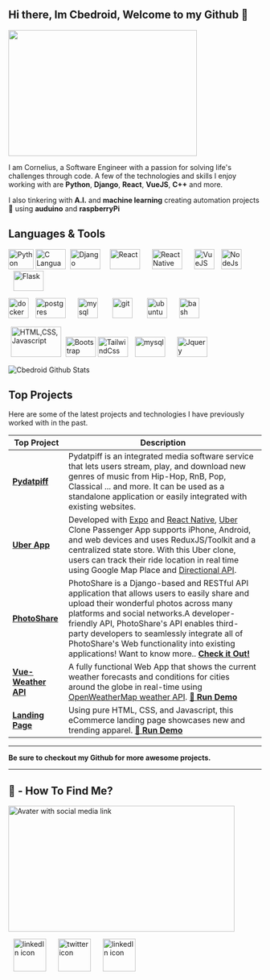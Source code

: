 ## Hi there, Im Cbedroid, Welcome to my Github 👋

<img src="https://user-images.githubusercontent.com/54720725/105557784-0cf66680-5cdb-11eb-84c9-0498e80d2ec7.png" width="375" height="250px">

I am Cornelius, a Software Engineer with a passion for solving life's challenges through code. A few of the technologies and skills I enjoy working with are **Python**, **Django**, **React**, **VueJS**, **C++** and more.

I also tinkering with **A.I.** and **machine learning** creating automation projects :robot:  using  **auduino** and **raspberryPi** 


## Languages & Tools 
<div>
   <p>
	<img title="Python"  src="https://i.imgur.com/kYqNRW2.png" width="50" height="40"/>
	<img title="C Languange" src="https://ih1.redbubble.net/image.841964175.7438/flat,750x,075,f-pad,750x1000,f8f8f8.jpg" width="60" height="40"/>
 	<img title="Django"  src="https://automationpanda.files.wordpress.com/2017/09/django-logo-negative.png" width="60" height="40" hspace="5"/>
	<img title="React" src="https://cdn.iconscout.com/icon/free/png-512/react-1-282599.png" alt="React" width="60" height="40" hspace="10"/>
	<img title="React Native" src="https://effectussoftware.com/blog/wp-content/uploads/2020/03/react-native_large.jpg" alt="React Native" width="60" height="40" hspace="10"/>
	<img title="VueJS" src="https://vuejs.org/images/logo.png" width="40" height="40" hspace="10"/>
	<img title="NodeJS" src="https://icon-library.com/images/node-js-icon/node-js-icon-8.jpg" alt="NodeJs" width="40" height="40"/>
	<img title="Flask"    src="https://www.pngkey.com/png/detail/98-985032_flask-logo-flask-python-icon.png" width="60" height="40" hspace="10"/>
 	
   </p>
</div>

<div>
   <p>
      <img title="Docker"   src="https://i.imgur.com/O1dfbU2.png" alt="docker" width="40" height="40"/>
      <img title="Postgres" src="https://www.fullstackpython.com/img/logos/postgresql.jpg" alt="postgres" width="60" height="40" hspace="10"/>
       <img title="Mysql"    src="https://i.imgur.com/DG1ai5x.png" alt="mysql"  width="40" height="40" hspace="10"/>
	<img title="Git"      src="https://miro.medium.com/max/3200/1*8fPMdk2Cd5iJQ7dI7jXCbA.jpeg" alt="git"  width="40" height="40" hspace="15"/>
	<img title="Ubuntu"   src="https://i.imgur.com/wiYdaql.png" alt="ubuntu"  width="40" height="40" hspace="10"/>
	<img title="Bash"     src="https://i.imgur.com/8ChUMCl.png" alt="bash" width="40" height="40" hspace="10"/>
   </p>
</div>

<div>
   <p>
	<img title="HTML,CSS,Javascript" src="https://user-images.githubusercontent.com/30186107/29488525-f55a69d0-84da-11e7-8a39-5476f663b5eb.png" width="100" height="60" hspace="5"/>
 	<img title="Bootstrap" src="https://miro.medium.com/max/1024/0*HHrmGxvASDOUhNc-.png" width="60" height="40"/>
	<img title="TailwindCss" src="https://avatars.githubusercontent.com/u/67109815?s=280&v=4" width="60" height="40" style="background-color:#fff;"/>
	<img title="Sass" src="https://images.iambacon.co.uk/blog/sass.png" alt="mysql" width="60" height="40" hspace="10"/>
	<img title="Jquery" src="https://www.programmingscripts.com/wp-content/uploads/2016/01/jquery-icon.png"  width="60" height="40" hspace="10"/>   
   </p>
</div>

<img src="https://github-readme-stats.vercel.app/api?username=cbedroid&show_icons=true&theme=tokyonight"  alt="Cbedroid Github Stats" >


## Top Projects

Here are some of the latest projects and technologies I have previously worked with in the past.


| Top Project     | Description   |
| ----------------|---------------|
| [**Pydatpiff**](https://github.com/cbedroid/pydatpiff) | Pydatpiff is an integrated media software service that lets users stream, play, and download new genres of music from Hip-Hop, RnB, Pop, Classical ... and more. It can be used as a standalone application or easily integrated with existing websites.
| [**Uber App**](http://github.com/cbedroid/uber-clone)   | Developed with [Expo](https://docs.expo.dev/) and [React Native](https://reactnative.dev/), [Uber](https://apps.apple.com/us/app/uber-request-a-ride/id368677368) Clone Passenger App supports iPhone, Android, and web devices and uses ReduxJS/Toolkit and a centralized state store. With this Uber clone, users can track their ride location in real time using Google Map Place and [Directional API](https://developers.google.com/maps/documentation/directions/get-directions). |
| [**PhotoShare**](https://github.com/cbedroid/Photo-Share) | PhotoShare is a Django-based and RESTful API application that allows users to easily share and upload their wonderful photos across many platforms and social networks.A developer-friendly API, PhotoShare's API enables third-party developers to seamlessly integrate all of PhotoShare's Web functionality into existing applications! Want to know more.. [**Check it Out!**](https://github.com/cbedroid/Photo-Share/) |
| [**Vue-Weather API**](https://github.com/cbedroid/vue-weather-app)   |  A fully functional Web App that shows the current weather forecasts and conditions for cities around the globe in real-time using [OpenWeatherMap weather API](https://openweathermap.org/api).  <a href="https://cbedroid.github.io/vue-weather-app/" target="_blank"  rel="noopener noreferrer"> :rocket: **Run Demo**</a>  |
| [**Landing Page**](https://github.com/cbedroid/LandingPage)| Using pure HTML, CSS, and Javascript, this eCommerce landing page showcases new and trending apparel. <a href="https://cbedroid.github.io/LandingPage/" target="_blank" rel="noopener noreferrer">   :rocket: **Run Demo**</a>|
  
---

__Be sure to checkout my Github for more awesome projects.__

---


## 👀 - How To Find Me?
<img src="https://user-images.githubusercontent.com/54720725/105565664-eeea2f80-5cf5-11eb-9294-b7355a0d10a1.png" alt="Avater with social media link" align="center" width="450" height="250" >

<p>
<a title="Cornelius" href="https://www.linkedin.com/in/cornelius-brooks/" target="_blank"> <img src="https://cdn4.iconfinder.com/data/icons/social-media-icons-the-circle-set/48/linkedin_circle-512.png" alt="linkedIn icon" width="65" height=65"  hspace="10"></a>
	<a title="@cbedroid" href="https://www.twitter.com/cbedroid" target="_blank"> <img src="https://cdn3.iconfinder.com/data/icons/social-media-circle/512/circle-twitter-512.png" alt="twitter icon" width="65" height="65"  hspace="10"></a>	
	 <a title="Cornelius" href="https://www.youtube.com/channel/UCGPgoafyqSeEbYLkjvpFlDA" target="_blank"> <img src="https://sdpmanagement.com/images/YouTube.png" alt="linkedIn icon" width="65" height=65"  hspace="10"></a>

</p>

<!--
**cbedroid/cbedroid** is a ✨ _special_ ✨ repository because its `README.md` (this file) appears on your GitHub profile.

Here are some ideas to get you started:

- 🔭 I’m currently working on ...
- 🌱 I’m currently learning 
- 👯 I’m looking to collaborate on ...
- 🤔 I’m looking for help with ...
- 💬 Ask me about ...
- 📫 How to reach me: ...
- 😄 Pronouns: ...
- ⚡ Fun fact: ...
-->

